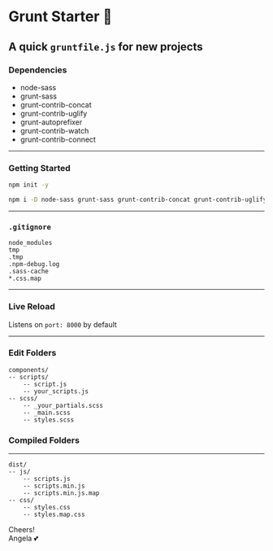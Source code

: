 # Grunt Starter :cherry_blossom:

## A quick `gruntfile.js` for new projects

### Dependencies

-   node-sass
-   grunt-sass
-   grunt-contrib-concat
-   grunt-contrib-uglify
-   grunt-autoprefixer
-   grunt-contrib-watch
-   grunt-contrib-connect

---

### Getting Started

```bash
npm init -y

npm i -D node-sass grunt-sass grunt-contrib-concat grunt-contrib-uglify grunt-autoprefixer grunt-contrib-watch grunt-contrib-connect
```

---

### `.gitignore`

```git
node_modules
tmp
.tmp
.npm-debug.log
.sass-cache
*.css.map
```

---

### Live Reload

Listens on `port: 8000` by default

---

### Edit Folders

```
components/
-- scripts/
    -- script.js
    -- your_scripts.js
-- scss/
    -- _your_partials.scss
    -- _main.scss
    -- styles.scss
```

### Compiled Folders

---

```
dist/
-- js/
    -- scripts.js
    -- scripts.min.js
    -- scripts.min.js.map
-- css/
    -- styles.css
    -- styles.map.css
```

Cheers!  
Angela :two_hearts:
